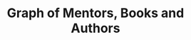 ---
created: 2018-11-15 14:44:44
related: /info/mentor-author-graph/
title: Graph of Mentors, Books and Authors
description: An interactive network graph consisting of authors, books and mentors based on recommendations in the book Tribe Of Mentors by Tim Ferriss and his interviewees.
template: vis/sigma.html
image: mentor-author-graph.png
scripts:
- /compiled/mentor-author-graph/common.js
- /compiled/mentor-author-graph/vis.js
---